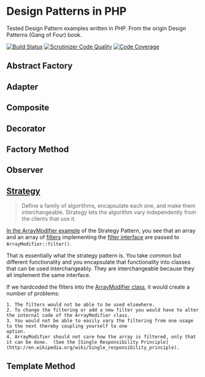 # Design Patterns in PHP

Tested Design Pattern examples written in PHP.  From the origin Design Patterns (Gang of Four) book.  

[![Build Status](https://travis-ci.org/AndyWendt/design-patterns-in-php.svg?branch=master)](https://travis-ci.org/AndyWendt/design-patterns-in-php) [![Scrutinizer Code Quality](https://scrutinizer-ci.com/g/AndyWendt/design-patterns-in-php/badges/quality-score.png?b=master)](https://scrutinizer-ci.com/g/AndyWendt/design-patterns-in-php/?branch=master) [![Code Coverage](https://scrutinizer-ci.com/g/AndyWendt/design-patterns-in-php/badges/coverage.png?b=master)](https://scrutinizer-ci.com/g/AndyWendt/design-patterns-in-php/?branch=master)

## Abstract Factory


## Adapter


## Composite


## Decorator


## Factory Method


## Observer


## [Strategy](src/Strategy)

>Define a family of algorithms, encapsulate each one, and make them interchangeable.  Strategy lets the algorithm vary 
independently from the clients that use it.

[In the ArrayModifier example](src/Strategy/ArrayModifier.php) of the Strategy Pattern, you see that an array and an 
array of [filters](src/Strategy/Filter) implementing the [filter interface](src/Strategy/Filter/Filter.php) are passed 
to `ArrayModifier::filter()`.  

That is essentially what the strategy pattern is.  You take common but different functionality and you encapsulate 
that functionality into classes that can be used interchangeably. They are interchangeable because they all implement the same interface.  

If we hardcoded the filters into the [ArrayModifier class](src/Strategy/ArrayModifier.php), it would create a number of 
problems: 

    1. The filters would not be able to be used elsewhere.
    2. To change the filtering or add a new filter you would have to alter the internal code of the ArrayModifier class. 
    3. You would not be able to easily vary the filtering from one usage to the next thereby coupling yourself to one 
    option.  
    4. ArrayModifier should not care how the array is filtered, only that it can be done.  (See the [Single Responsibility Principle](http://en.wikipedia.org/wiki/Single_responsibility_principle).
   
  





## Template Method
 
 
